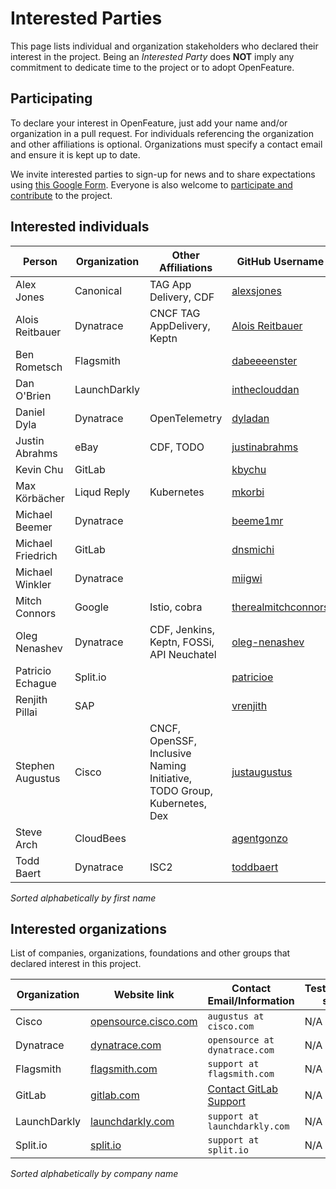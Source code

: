 # Interested Parties

This page lists individual and organization stakeholders who declared their interest in the project.
Being an _Interested Party_ does **NOT** imply any commitment to dedicate time to the project or to adopt OpenFeature.

## Participating

To declare your interest in OpenFeature, just add your name and/or organization
in a pull request. For individuals referencing the organization and other
affiliations is optional. Organizations must specify a contact email and ensure
it is kept up to date.

We invite interested parties to sign-up for news and to share expectations using [this Google Form](https://docs.google.com/forms/d/e/1FAIpQLSfRG8Ldun3HmcUsZCFMMORKyafjEUUKDYz5X-Zv8ZFCgbwlXA/viewform).
Everyone is also welcome to [participate and contribute](https://open-feature.github.io/home/participate/) to the project.

## Interested individuals

| Person            | Organization | Other Affiliations                                                      | GitHub Username                                               | Gitlab Username                                   |
| ----------------- | ------------ | ----------------------------------------------------------------------- | ------------------------------------------------------------- | ------------------------------------------------- |
| Alex Jones        | Canonical    | TAG App Delivery, CDF                                                   | [alexsjones](https://github.com/AlexsJones)                   | N/A                                               |
| Alois Reitbauer   | Dynatrace    | CNCF TAG AppDelivery, Keptn                                             | [Alois Reitbauer](https://github.com/AloisReitbauer)          | N/A                                               |
| Ben Rometsch      | Flagsmith    |                                                                         | [dabeeeenster](https://github.com/dabeeeenster)               | [dabeeeenster](https://gitlab.com/dabeeeenster)   |
| Dan O'Brien       | LaunchDarkly |                                                                         | [intheclouddan](https://github.com/intheclouddan)             | N/A                                               |
| Daniel Dyla       | Dynatrace    | OpenTelemetry                                                           | [dyladan](https://github.com/dyladan)                         | N/A                                               |
| Justin Abrahms    | eBay         | CDF, TODO                                                               | [justinabrahms](https://github.com/justinabrahms)             | [justinabrahms](https://gitlab.com/justinabrahms) |
| Kevin Chu         | GitLab       |                                                                         | [kbychu](https://github.com/kbychu)                           | [kbychu](https://gitlab.com/kbychu)               |
| Max Körbächer     | Liqud Reply  | Kubernetes                                                              | [mkorbi](https://github.com/mkorbi)                           | N/A                                               |
| Michael Beemer    | Dynatrace    |                                                                         | [beeme1mr](https://github.com/beeme1mr)                       | [beeme1mr](https://gitlab.com/beeme1mr)           |
| Michael Friedrich | GitLab       |                                                                         | [dnsmichi](https://github.com/dnsmichi)                       | [dnsmichi](https://gitlab.com/dnsmichi)           |
| Michael Winkler   | Dynatrace    |                                                                         | [miigwi](https://github.com/miigwi)                           | N/A                                               |
| Mitch Connors     | Google       | Istio, cobra                                                            | [therealmitchconnors](https://github.com/therealmitchconnors) | N/A                                               |
| Oleg Nenashev     | Dynatrace    | CDF, Jenkins, Keptn, FOSSi, API Neuchatel                               | [oleg-nenashev](https://github.com/oleg-nenashev)             | [oleg-nenashev](https://gitlab.com/oleg-nenashev) |
| Patricio Echague  | Split.io     |                                                                         | [patricioe](https://github.com/patricioe)                     | N/A                                               |
| Renjith Pillai    | SAP          |                                                                         | [vrenjith](https://github.com/vrenjith)                       | N/A                                               |
| Stephen Augustus  | Cisco        | CNCF, OpenSSF, Inclusive Naming Initiative, TODO Group, Kubernetes, Dex | [justaugustus](https://github.com/justaugustus)               | [justaugustus](https://gitlab.com/justaugustus)   |
| Steve Arch        | CloudBees    |                                                                         | [agentgonzo](https://github.com/agentgonzo)                   | N/A                                               |
| Todd Baert        | Dynatrace    | ISC2                                                                    | [toddbaert](https://github.com/toddbaert)                     | N/A                                               |

_Sorted alphabetically by first name_

## Interested organizations

List of companies, organizations, foundations and other groups that declared interest in this project.

| Organization | Website link                                          | Contact Email/Information                                                   | Testimonial/case study link |
| ------------ | ----------------------------------------------------- | --------------------------------------------------------------------------- | --------------------------- |
| Cisco        | [opensource.cisco.com](https://opensource.cisco.com/) | `augustus at cisco.com`                                                     | N/A                         |
| Dynatrace    | [dynatrace.com](https://www.dynatrace.com/)           | `opensource at dynatrace.com`                                               | N/A                         |
| Flagsmith    | [flagsmith.com](https://flagsmith.com/)               | `support at flagsmith.com`                                                  | N/A                         |
| GitLab       | [gitlab.com](https://gitlab.com/)                     | [Contact GitLab Support](https://about.gitlab.com/support/#contact-support) | N/A                         |
| LaunchDarkly | [launchdarkly.com](https://launchdarkly.com)          | `support at launchdarkly.com`                                               | N/A                         |
| Split.io     | [split.io](https://split.io/)                         | `support at split.io`                                                       | N/A                         |

_Sorted alphabetically by company name_
